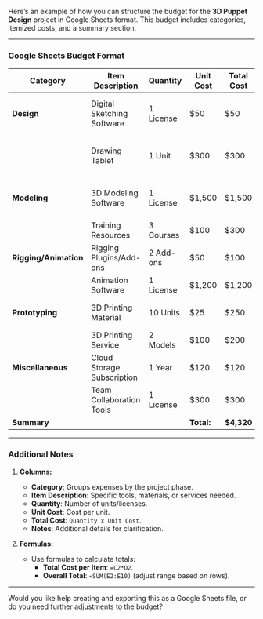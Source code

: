 Here’s an example of how you can structure the budget for the **3D Puppet Design** project in Google Sheets format. This budget includes categories, itemized costs, and a summary section.

---

### **Google Sheets Budget Format**

|**Category**|**Item Description**|**Quantity**|**Unit Cost**|**Total Cost**|**Notes**|
|---|---|---|---|---|---|
|**Design**|Digital Sketching Software|1 License|$50|$50|e.g., Procreate or Photoshop|
||Drawing Tablet|1 Unit|$300|$300|For sketching puppet concepts|
|**Modeling**|3D Modeling Software|1 License|$1,500|$1,500|e.g., Blender (free) or Maya|
||Training Resources|3 Courses|$100|$300|Tutorials or courses|
|**Rigging/Animation**|Rigging Plugins/Add-ons|2 Add-ons|$50|$100|e.g., Rigify or other tools|
||Animation Software|1 License|$1,200|$1,200|Maya or alternative|
|**Prototyping**|3D Printing Material|10 Units|$25|$250|Resin, filament, etc.|
||3D Printing Service|2 Models|$100|$200|Outsourcing if needed|
|**Miscellaneous**|Cloud Storage Subscription|1 Year|$120|$120|For file sharing and backups|
||Team Collaboration Tools|1 License|$300|$300|e.g., Trello, Slack premium|
|**Summary**|||**Total:**|**$4,320**||

---

### **Additional Notes**

1. **Columns:**
    
    - **Category**: Groups expenses by the project phase.
    - **Item Description**: Specific tools, materials, or services needed.
    - **Quantity**: Number of units/licenses.
    - **Unit Cost**: Cost per unit.
    - **Total Cost**: `Quantity x Unit Cost`.
    - **Notes**: Additional details for clarification.
2. **Formulas:**
    
    - Use formulas to calculate totals:
        - **Total Cost per Item**: `=C2*D2`.
        - **Overall Total**: `=SUM(E2:E10)` (adjust range based on rows).

---

Would you like help creating and exporting this as a Google Sheets file, or do you need further adjustments to the budget?